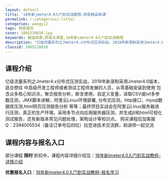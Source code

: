 ```yaml
---
layout: default
title: '18年新jmeter4.0入门到实战教程-网易精品单课'
permalink: /:categories/:title/
categories: wangyi2
tags: 网易提供
cover: 1005220010.jpg
keywords: 精选网课,网易云课堂,18年新jmeter4.0入门到实战教程
description: "亿级流量系列之Jmeter4.x分布式压测实战，2018年新录制采用Jmeter4.0版本，适合想往中高级开发工程师或者测试工程师发展的人员，从零基础安装到使用包含众多核心知识点，聚合报告分"
classid: 1005220010
---
```


## 课程介绍

亿级流量系列之Jmeter4.x分布式压测实战，2018年新录制采用Jmeter4.0版本，适合想往 中高级开发工程师或者测试工程师发展的人员，从零基础安装到使用
包含众多核心知识点，聚合报告分析，断言使用，自定义变量，读取CSV或txt多参数压测，JMX脚本讲解，阿里云Linux环境部署,
分布式压测，http接口，mysql数据库压测,html网页压测报告分析 等等；最终项目实战会在阿里云Linux服务器进行压测，真正的生产环境，采用多节点向应用服务器压测，并生成jtl和html可视化测试报告，还有新版本常见问题处理，架构设计等知识点。
购买课程后加客服Q：2394005534（备注订单号后四位）拉您进技术交流群，和讲师一起交流

## 课程内容与报名入口

部分课程 **限时** 折扣中，课程内容详细介绍见：[18年新jmeter4.0入门到实战教程-详情介绍](https://study.163.com/course/introduction/1005220010.htm?share=1&shareId=1025206652&utm_campaign=share&utm_medium=iphoneShare&utm_source=&utm_u=1025206652)

**优惠报名入口**：[18年新jmeter4.0入门到实战教程-报名学习](https://study.163.com/course/introduction/1005220010.htm?share=1&shareId=1025206652&utm_campaign=share&utm_medium=iphoneShare&utm_source=&utm_u=1025206652)

